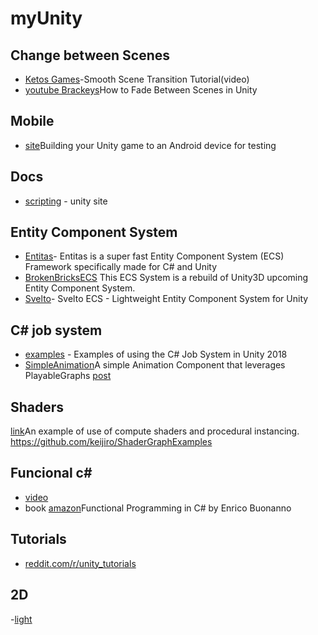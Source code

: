 # myUnity

## Change between Scenes
 - [Ketos Games](https://www.youtube.com/watch?v=RlUEZjRUSt0)-Smooth Scene Transition Tutorial(video)
 - [youtube Brackeys](https://www.youtube.com/watch?v=0HwZQt94uHQ)How to Fade Between Scenes in Unity

## Mobile
 - [site](https://unity3d.com/learn/tutorials/topics/mobile-touch/building-your-unity-game-android-device-testing)Building your Unity game to an Android device for testing

## Docs

 - [scripting](https://unity3d.com/learn/tutorials/s/scripting) - unity site

## Entity Component System
 - [Entitas](https://github.com/sschmid/Entitas-CSharp)- Entitas is a super fast Entity Component System (ECS) Framework specifically made for C# and Unity
 - [BrokenBricksECS](https://github.com/Spy-Shifty/BrokenBricksECS) This ECS System is a rebuild of Unity3D upcoming Entity Component System. 
  - [Svelto](https://github.com/sebas77/Svelto.ECS)- Svelto ECS - Lightweight Entity Component System for Unity 

 ## C# job system
- [examples](https://github.com/stella3d/job-system-cookbook) - Examples of using the C# Job System in Unity 2018
 - [SimpleAnimation](https://github.com/Unity-Technologies/SimpleAnimation)A simple Animation Component that leverages PlayableGraphs [post](https://blogs.unity3d.com/2017/11/28/introducing-the-simple-animation-component/)
 
## Shaders
[link](https://github.com/keijiro/Swarm)An example of use of compute shaders and procedural instancing.
https://github.com/keijiro/ShaderGraphExamples

## Funcional c#

- [video](https://www.youtube.com/watch?v=wJq86IXkFdQ)
- book [amazon](https://www.amazon.co.uk/Functional-Programming-C-Enrico-Buonanno/dp/1617293954/ref=sr_1_fkmr0_1?ie=UTF8&qid=1519648588&sr=8-1-fkmr0&keywords=functional+programming+in+c%23+enrico+bonanno)Functional Programming in C#
by Enrico Buonanno 


## Tutorials
- [reddit.com/r/unity_tutorials](https://www.reddit.com/r/unity_tutorials)


## 2D
-[light](https://www.youtube.com/watch?v=IjP2MeSozIs)
